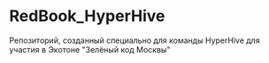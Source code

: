 # RedBook_HyperHive
Репозиторий, созданный специально для команды HyperHive для участия в Экотоне "Зелёный код Москвы"
